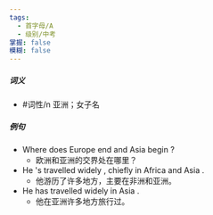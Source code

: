 ```yaml
---
tags:
  - 首字母/A
  - 级别/中考
掌握: false
模糊: false
---
```

##### 词义
- #词性/n  亚洲；女子名
##### 例句
- Where does Europe end and Asia begin ?
	- 欧洲和亚洲的交界处在哪里？
- He 's travelled widely , chiefly in Africa and Asia .
	- 他游历了许多地方，主要在非洲和亚洲。
- He has travelled widely in Asia .
	- 他在亚洲许多地方旅行过。
